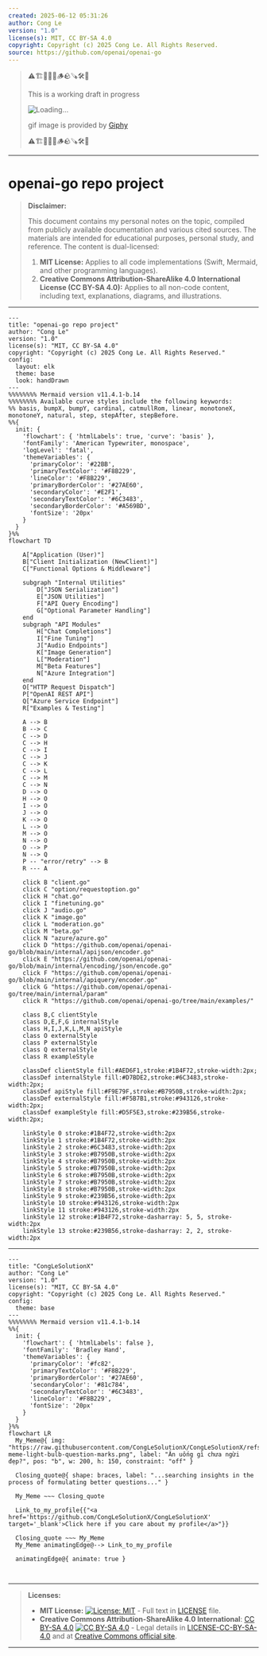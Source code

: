 ```yaml
---
created: 2025-06-12 05:31:26
author: Cong Le
version: "1.0"
license(s): MIT, CC BY-SA 4.0
copyright: Copyright (c) 2025 Cong Le. All Rights Reserved.
source: https://github.com/openai/openai-go
---
```



> ⚠️🏗️🚧🦺🧱🪵🪨🪚🛠️👷
> 
> This is a working draft in progress
> 
> ![Loading...](https://media4.giphy.com/media/v1.Y2lkPTc5MGI3NjExbDNodjQ2aXl2eHMzMzR0NmhhYmMwNGh0amhyZDBjMzJvbjJ3bzgweiZlcD12MV9pbnRlcm5hbF9naWZfYnlfaWQmY3Q9Zw/u8WKmfuhl8fWjAMQHn/giphy.gif)
>
> gif image is provided by [Giphy](https://giphy.com)
> 
> ⚠️🏗️🚧🦺🧱🪵🪨🪚🛠️👷


----




# openai-go repo project
> **Disclaimer:**
>
> This document contains my personal notes on the topic,
> compiled from publicly available documentation and various cited sources.
> The materials are intended for educational purposes, personal study, and reference.
> The content is dual-licensed:
> 1. **MIT License:** Applies to all code implementations (Swift, Mermaid, and other programming languages).
> 2. **Creative Commons Attribution-ShareAlike 4.0 International License (CC BY-SA 4.0):** Applies to all non-code content, including text, explanations, diagrams, and illustrations.
---

```mermaid
---
title: "openai-go repo project"
author: "Cong Le"
version: "1.0"
license(s): "MIT, CC BY-SA 4.0"
copyright: "Copyright (c) 2025 Cong Le. All Rights Reserved."
config:
  layout: elk
  theme: base
  look: handDrawn
---
%%%%%%%% Mermaid version v11.4.1-b.14
%%%%%%%% Available curve styles include the following keywords:
%% basis, bumpX, bumpY, cardinal, catmullRom, linear, monotoneX, monotoneY, natural, step, stepAfter, stepBefore.
%%{
  init: {
    'flowchart': { 'htmlLabels': true, 'curve': 'basis' },
    'fontFamily': 'American Typewriter, monospace',
    'logLevel': 'fatal',
    'themeVariables': {
      'primaryColor': '#22BB',
      'primaryTextColor': '#F8B229',
      'lineColor': '#F8B229',
      'primaryBorderColor': '#27AE60',
      'secondaryColor': '#E2F1',
      'secondaryTextColor': '#6C3483',
      'secondaryBorderColor': '#A569BD',
      'fontSize': '20px'
    }
  }
}%%
flowchart TD

    A["Application (User)"]
    B["Client Initialization (NewClient)"]
    C["Functional Options & Middleware"]
    
    subgraph "Internal Utilities"
        D["JSON Serialization"]
        E["JSON Utilities"]
        F["API Query Encoding"]
        G["Optional Parameter Handling"]
    end
    subgraph "API Modules"
        H["Chat Completions"]
        I["Fine Tuning"]
        J["Audio Endpoints"]
        K["Image Generation"]
        L["Moderation"]
        M["Beta Features"]
        N["Azure Integration"]
    end
    O["HTTP Request Dispatch"]
    P["OpenAI REST API"]
    Q["Azure Service Endpoint"]
    R["Examples & Testing"]

    A --> B
    B --> C
    C --> D
    C --> H
    C --> I
    C --> J
    C --> K
    C --> L
    C --> M
    C --> N
    D --> O
    H --> O
    I --> O
    J --> O
    K --> O
    L --> O
    M --> O
    N --> O
    O --> P
    N --> Q
    P -- "error/retry" --> B
    R --- A

    click B "client.go"
    click C "option/requestoption.go"
    click H "chat.go"
    click I "finetuning.go"
    click J "audio.go"
    click K "image.go"
    click L "moderation.go"
    click M "beta.go"
    click N "azure/azure.go"
    click D "https://github.com/openai/openai-go/blob/main/internal/apijson/encoder.go"
    click E "https://github.com/openai/openai-go/blob/main/internal/encoding/json/encode.go"
    click F "https://github.com/openai/openai-go/blob/main/internal/apiquery/encoder.go"
    click G "https://github.com/openai/openai-go/tree/main/internal/param"
    click R "https://github.com/openai/openai-go/tree/main/examples/"

    class B,C clientStyle
    class D,E,F,G internalStyle
    class H,I,J,K,L,M,N apiStyle
    class O externalStyle
    class P externalStyle
    class Q externalStyle
    class R exampleStyle

    classDef clientStyle fill:#AED6F1,stroke:#1B4F72,stroke-width:2px;
    classDef internalStyle fill:#D7BDE2,stroke:#6C3483,stroke-width:2px;
    classDef apiStyle fill:#F9E79F,stroke:#B7950B,stroke-width:2px;
    classDef externalStyle fill:#F5B7B1,stroke:#943126,stroke-width:2px;
    classDef exampleStyle fill:#D5F5E3,stroke:#239B56,stroke-width:2px;
    
    linkStyle 0 stroke:#1B4F72,stroke-width:2px
    linkStyle 1 stroke:#1B4F72,stroke-width:2px
    linkStyle 2 stroke:#6C3483,stroke-width:2px
    linkStyle 3 stroke:#B7950B,stroke-width:2px
    linkStyle 4 stroke:#B7950B,stroke-width:2px
    linkStyle 5 stroke:#B7950B,stroke-width:2px
    linkStyle 6 stroke:#B7950B,stroke-width:2px
    linkStyle 7 stroke:#B7950B,stroke-width:2px
    linkStyle 8 stroke:#B7950B,stroke-width:2px
    linkStyle 9 stroke:#239B56,stroke-width:2px
    linkStyle 10 stroke:#943126,stroke-width:2px
    linkStyle 11 stroke:#943126,stroke-width:2px
    linkStyle 12 stroke:#1B4F72,stroke-dasharray: 5, 5, stroke-width:2px
    linkStyle 13 stroke:#239B56,stroke-dasharray: 2, 2, stroke-width:2px

```



---

<!-- 
```mermaid
%% Current Mermaid version
info
```  -->


```mermaid
---
title: "CongLeSolutionX"
author: "Cong Le"
version: "1.0"
license(s): "MIT, CC BY-SA 4.0"
copyright: "Copyright (c) 2025 Cong Le. All Rights Reserved."
config:
  theme: base
---
%%%%%%%% Mermaid version v11.4.1-b.14
%%{
  init: {
    'flowchart': { 'htmlLabels': false },
    'fontFamily': 'Bradley Hand',
    'themeVariables': {
      'primaryColor': '#fc82',
      'primaryTextColor': '#F8B229',
      'primaryBorderColor': '#27AE60',
      'secondaryColor': '#81c784',
      'secondaryTextColor': '#6C3483',
      'lineColor': '#F8B229',
      'fontSize': '20px'
    }
  }
}%%
flowchart LR
  My_Meme@{ img: "https://raw.githubusercontent.com/CongLeSolutionX/CongLeSolutionX/refs/heads/main/assets/images/My-meme-light-bulb-question-marks.png", label: "Ăn uống gì chưa ngừi đẹp?", pos: "b", w: 200, h: 150, constraint: "off" }

  Closing_quote@{ shape: braces, label: "...searching insights in the process of formulating better questions..." }
    
  My_Meme ~~~ Closing_quote
    
  Link_to_my_profile{{"<a href='https://github.com/CongLeSolutionX/CongLeSolutionX' target='_blank'>Click here if you care about my profile</a>"}}

  Closing_quote ~~~ My_Meme
  My_Meme animatingEdge@--> Link_to_my_profile
  
  animatingEdge@{ animate: true }



```

---
>**Licenses:**
>
>- **MIT License:**  [![License: MIT](https://img.shields.io/badge/License-MIT-yellow.svg)](LICENSE) - Full text in [LICENSE](LICENSE) file.
>- **Creative Commons Attribution-ShareAlike 4.0 International**: [CC BY-SA 4.0](https://creativecommons.org/licenses/by-sa/4.0/) [![CC BY-SA 4.0](https://licensebuttons.net/l/by-sa/4.0/88x31.png)](https://creativecommons.org/licenses/by-sa/4.0/) - Legal details in [LICENSE-CC-BY-SA-4.0](THE_PAST/LICENSE-CC-BY-SA-4.0) and at [Creative Commons official site](https://creativecommons.org/licenses/by-sa/4.0/).
>
---
